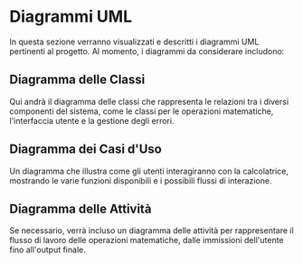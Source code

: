 # Diagrammi UML

In questa sezione verranno visualizzati e descritti i diagrammi UML pertinenti al progetto. Al momento, i diagrammi da considerare includono:

## Diagramma delle Classi
Qui andrà il diagramma delle classi che rappresenta le relazioni tra i diversi componenti del sistema, come le classi per le operazioni matematiche, l'interfaccia utente e la gestione degli errori.

## Diagramma dei Casi d'Uso
Un diagramma che illustra come gli utenti interagiranno con la calcolatrice, mostrando le varie funzioni disponibili e i possibili flussi di interazione.

## Diagramma delle Attività
Se necessario, verrà incluso un diagramma delle attività per rappresentare il flusso di lavoro delle operazioni matematiche, dalle immissioni dell'utente fino all'output finale.